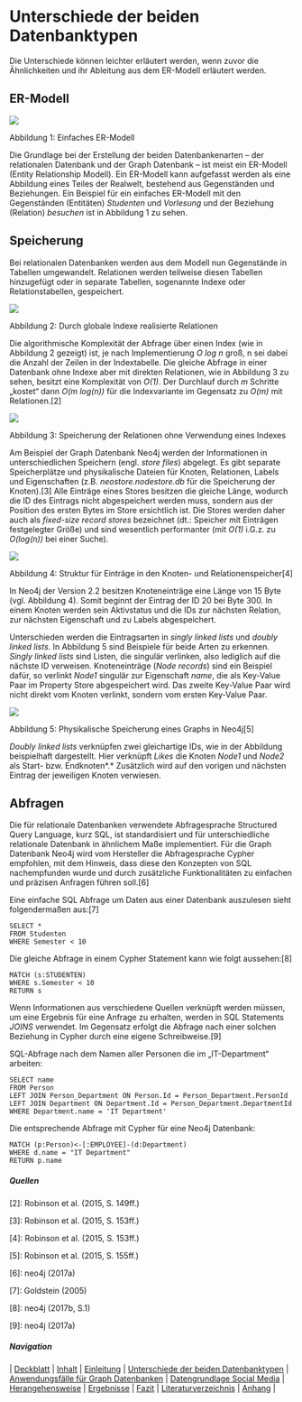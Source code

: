 Unterschiede der beiden Datenbanktypen
======================================

Die Unterschiede können leichter erläutert werden, wenn zuvor die Ähnlichkeiten
und ihr Ableitung aus dem ER-Modell erläutert werden.

ER-Modell
---------

![](../../../Desktop/Graphenorientierte%20vs%20relationale%20Datenbank%20-%20Vergleich%20der%20Speicherung%20und%20Abfrage%20bei%20der%20Analyse%20von%20Social%20Data/media/01-einfaches-er-modell.png)

Abbildung 1: Einfaches ER-Modell

Die Grundlage bei der Erstellung der beiden Datenbankenarten – der relationalen
Datenbank und der Graph Datenbank – ist meist ein ER-Modell (Entity Relationship
Modell). Ein ER-Modell kann aufgefasst werden als eine Abbildung eines Teiles
der Realwelt, bestehend aus Gegenständen und Beziehungen. Ein Beispiel für ein
einfaches ER-Modell mit den Gegenständen (Entitäten) *Studenten* und *Vorlesung*
und der Beziehung (Relation) *besuchen* ist in Abbildung 1 zu sehen.

Speicherung
-----------

Bei relationalen Datenbanken werden aus dem Modell nun Gegenstände in Tabellen
umgewandelt. Relationen werden teilweise diesen Tabellen hinzugefügt oder in
separate Tabellen, sogenannte Indexe oder Relationstabellen, gespeichert.

![](../../../Desktop/Graphenorientierte%20vs%20relationale%20Datenbank%20-%20Vergleich%20der%20Speicherung%20und%20Abfrage%20bei%20der%20Analyse%20von%20Social%20Data/media/02-durch-globale-indexe-realisierte-relation.png)

Abbildung 2: Durch globale Indexe realisierte Relationen

Die algorithmische Komplexität der Abfrage über einen Index (wie in Abbildung 2
gezeigt) ist, je nach Implementierung *O log n* groß, n sei
dabei die Anzahl der Zeilen in der Indextabelle. Die gleiche Abfrage in einer
Datenbank ohne Indexe aber mit direkten Relationen, wie in Abbildung 3 zu sehen,
besitzt eine Komplexität von *O(1)*. Der Durchlauf durch *m* Schritte
„kostet“ dann *O(m log(n))* für die Indexvariante im Gegensatz zu
*O(m)* mit Relationen.[2]

![](../../../Desktop/Graphenorientierte%20vs%20relationale%20Datenbank%20-%20Vergleich%20der%20Speicherung%20und%20Abfrage%20bei%20der%20Analyse%20von%20Social%20Data/media/03-speicherung-der-relationen-ohne-verwendung-eines-indexes.png)

Abbildung 3: Speicherung der Relationen ohne Verwendung eines Indexes

Am Beispiel der Graph Datenbank Neo4j werden der Informationen in
unterschiedlichen Speichern (engl. *store files*) abgelegt. Es gibt separate
Speicherplätze und physikalische Dateien für Knoten, Relationen, Labels und
Eigenschaften (z.B. *neostore.nodestore.db* für die Speicherung der Knoten).[3]
Alle Einträge eines Stores besitzen die gleiche Länge, wodurch die ID des
Eintrags nicht abgespeichert werden muss, sondern aus der Position des ersten
Bytes im Store ersichtlich ist. Die Stores werden daher auch als *fixed-size
record stores* bezeichnet (dt.: Speicher mit Einträgen festgelegter Größe) und
sind wesentlich performanter (mit *O(1)* i.G.z. zu *O(log(n))* bei einer
Suche).

![](../../../Desktop/Graphenorientierte%20vs%20relationale%20Datenbank%20-%20Vergleich%20der%20Speicherung%20und%20Abfrage%20bei%20der%20Analyse%20von%20Social%20Data/media/04-struktur-fuer-eintraege-in-den-knoten--und-realtionenspeicher.png)

Abbildung 4: Struktur für Einträge in den Knoten- und Relationenspeicher[4]

In Neo4j der Version 2.2 besitzen Knoteneinträge eine Länge von 15 Byte (vgl.
Abbildung 4). Somit beginnt der Eintrag der ID 20 bei Byte 300. In einem Knoten
werden sein Aktivstatus und die IDs zur nächsten Relation, zur nächsten
Eigenschaft und zu Labels abgespeichert.

Unterschieden werden die Eintragsarten in *singly linked lists* und *doubly
linked lists*. In Abbildung 5 sind Beispiele für beide Arten zu erkennen.
*Singly linked lists* sind Listen, die singulär verlinken, also lediglich auf
die nächste ID verweisen. Knoteneinträge (*Node records*) sind ein Beispiel
dafür, so verlinkt *Node1* singulär zur Eigenschaft *name*, die als Key-Value
Paar im Property Store abgespeichert wird. Das zweite Key-Value Paar wird nicht
direkt vom Knoten verlinkt, sondern vom ersten Key-Value Paar.

![](../../../Desktop/Graphenorientierte%20vs%20relationale%20Datenbank%20-%20Vergleich%20der%20Speicherung%20und%20Abfrage%20bei%20der%20Analyse%20von%20Social%20Data/media/05-physikalische-speicherung-eines-graphs-in-neo4j.png)

Abbildung 5: Physikalische Speicherung eines Graphs in Neo4j[5]

*Doubly linked lists* verknüpfen zwei gleichartige IDs, wie in der Abbildung
beispielhaft dargestellt. Hier verknüpft *Likes* die Knoten *Node1* und *Node2*
als Start- bzw. Endknoten*.* Zusätzlich wird auf den vorigen und nächsten
Eintrag der jeweiligen Knoten verwiesen.

Abfragen
--------

Die für relationale Datenbanken verwendete Abfragesprache Structured Query
Language, kurz SQL, ist standardisiert und für unterschiedliche relationale
Datenbank in ähnlichem Maße implementiert. Für die Graph Datenbank Neo4j wird
vom Hersteller die Abfragesprache Cypher empfohlen, mit dem Hinweis, dass diese
den Konzepten von SQL nachempfunden wurde und durch zusätzliche Funktionalitäten
zu einfachen und präzisen Anfragen führen soll.[6]


Eine einfache SQL Abfrage um Daten aus einer Datenbank auszulesen sieht
folgendermaßen aus:[7]

~~~roomsql
SELECT *
FROM Studenten
WHERE Semester < 10
~~~

Die gleiche Abfrage in einem Cypher Statement kann wie folgt aussehen:[8]

~~~roomsql
MATCH (s:STUDENTEN)
WHERE s.Semester < 10
RETURN s
~~~

Wenn Informationen aus verschiedene Quellen verknüpft werden müssen, um eine
Ergebnis für eine Anfrage zu erhalten, werden in SQL Statements *JOINS*
verwendet. Im Gegensatz erfolgt die Abfrage nach einer solchen Beziehung in
Cypher durch eine eigene Schreibweise.[9]



SQL-Abfrage nach dem Namen aller Personen die im „IT-Department“ arbeiten:

~~~roomsql
SELECT name
FROM Person
LEFT JOIN Person_Department ON Person.Id = Person_Department.PersonId
LEFT JOIN Department ON Department.Id = Person_Department.DepartmentId
WHERE Department.name = 'IT Department'
~~~

Die entsprechende Abfrage mit Cypher für eine Neo4j Datenbank:

~~~roomsql
MATCH (p:Person)<-[:EMPLOYEE]-(d:Department)
WHERE d.name = "IT Department"
RETURN p.name
~~~

##### Quellen

\[2]: Robinson et al. (2015, S. 149ff.)

\[3]: Robinson et al. (2015, S. 153ff.)

\[4]: Robinson et al. (2015, S. 153ff.)

\[5]: Robinson et al. (2015, S. 155ff.)

\[6]: neo4j (2017a)

\[7]: Goldstein (2005)

\[8]: neo4j (2017b, S.1)

\[9]: neo4j (2017a)


##### Navigation

| [Deckblatt](00_title.md) |
[Inhalt](00_toc.md) |
[Einleitung](01_introduction.md) |
[Unterschiede der beiden Datenbanktypen](02_db_differences.md) |
[Anwendungsfälle für Graph Datenbanken](03_graphdb_usecases.md) |
[Datengrundlage Social Media](04_data_basis.md) |
[Herangehensweise](05_method.md) |
[Ergebnisse](06_results.md) |
[Fazit](07_conclusion.md) |
[Literaturverzeichnis](08_references.md) |
[Anhang](09_appendix.md) |